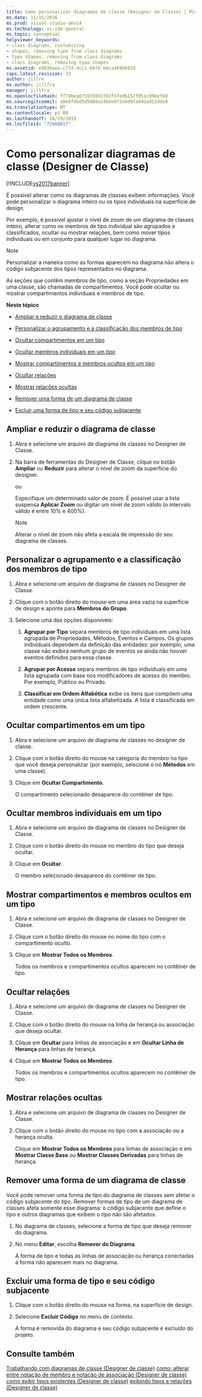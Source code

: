 ```yaml
---
title: Como personalizar diagramas de classe (Designer de Classe) | Microsoft Docs
ms.date: 11/15/2016
ms.prod: visual-studio-dev14
ms.technology: vs-ide-general
ms.topic: conceptual
helpviewer_keywords:
- class diagrams, customizing
- shapes, removing type from class diagrams
- type shapes, removing from class diagrams
- class diagrams, removing type shapes
ms.assetid: e9030aea-c77d-4cc1-b8f6-b6ca469b692d
caps.latest.revision: 33
author: jillre
ms.author: jillfra
manager: jillfra
ms.openlocfilehash: ff78bea6759359d3703f5fed6157f051c89befb0
ms.sourcegitcommit: a8e8f4bd5d508da34bbe9f2d4d9fa94da0539de0
ms.translationtype: MT
ms.contentlocale: pt-BR
ms.lasthandoff: 10/19/2019
ms.locfileid: "72668017"
---
```

# <a name="how-to-customize-class-diagrams-class-designer"></a>Como personalizar diagramas de classe (Designer de Classe)
[!INCLUDE[vs2017banner](../includes/vs2017banner.md)]

É possível alterar como os diagramas de classes exibem informações. Você pode personalizar o diagrama inteiro ou os tipos individuais na superfície de design.

 Por exemplo, é possível ajustar o nível de zoom de um diagrama de classes inteiro, alterar como os membros de tipo individual são agrupados e classificados, ocultar ou mostrar relações, bem como mover tipos individuais ou em conjunto para qualquer lugar no diagrama.

> [!NOTE]
> Personalizar a maneira como as formas aparecem no diagrama não altera o código subjacente dos tipos representados no diagrama.

 As seções que contêm membros de tipo, como a seção Propriedades em uma classe, são chamadas de compartimentos. Você pode ocultar ou mostrar compartimentos individuais e membros de tipo.

 **Neste tópico**

- [Ampliar e reduzir o diagrama de classe](../ide/how-to-customize-class-diagrams-class-designer.md#ZoomInOut)

- [Personalizar o agrupamento e a classificação dos membros de tipo](../ide/how-to-customize-class-diagrams-class-designer.md#CustomizeGroupingSorting)

- [Ocultar compartimentos em um tipo](../ide/how-to-customize-class-diagrams-class-designer.md#HideCompartments)

- [Ocultar membros individuais em um tipo](../ide/how-to-customize-class-diagrams-class-designer.md#HideMembers)

- [Mostrar compartimentos e membros ocultos em um tipo](../ide/how-to-customize-class-diagrams-class-designer.md#DisplayHiddenCompartmentsAndMemberrs)

- [Ocultar relações](../ide/how-to-customize-class-diagrams-class-designer.md#HideAssociationAndInheritance)

- [Mostrar relações ocultas](../ide/how-to-customize-class-diagrams-class-designer.md#DisplayAssociationAndInheritance)

- [Remover uma forma de um diagrama de classe](../ide/how-to-customize-class-diagrams-class-designer.md#RemoveCodeAndShape)

- [Excluir uma forma de tipo e seu código subjacente](../ide/how-to-customize-class-diagrams-class-designer.md#DeleteTypeShapeAndCode)

## <a name="ZoomInOut"></a> Ampliar e reduzir o diagrama de classe

1. Abra e selecione um arquivo de diagrama de classes no Designer de Classe.

2. Na barra de ferramentas do Designer de Classe, clique no botão **Ampliar** ou **Reduzir** para alterar o nível de zoom da superfície do designer.

     ou

     Especifique um determinado valor de zoom. É possível usar a lista suspensa **Aplicar Zoom** ou digitar um nível de zoom válido (o intervalo válido é entre 10% e 400%).

    > [!NOTE]
    > Alterar o nível de zoom não afeta a escala de impressão do seu diagrama de classes.

## <a name="CustomizeGroupingSorting"></a> Personalizar o agrupamento e a classificação dos membros de tipo

1. Abra e selecione um arquivo de diagrama de classes no Designer de Classe.

2. Clique com o botão direito do mouse em uma área vazia na superfície de design e aponte para **Membros do Grupo**.

3. Selecione uma das opções disponíveis:

    1. **Agrupar por Tipo** separa membros de tipo individuais em uma lista agrupada de Propriedades, Métodos, Eventos e Campos. Os grupos individuais dependem da definição das entidades: por exemplo, uma classe não exibirá nenhum grupo de eventos se ainda não houver eventos definidos para essa classe.

    2. **Agrupar por Acesso** separa membros de tipo individuais em uma lista agrupada com base nos modificadores de acesso do membro. Por exemplo, Público ou Privado.

    3. **Classificar em Ordem Alfabética** exibe os itens que compõem uma entidade como uma única lista alfabetizada. A lista é classificada em ordem crescente.

## <a name="HideCompartments"></a> Ocultar compartimentos em um tipo

1. Abra e selecione um arquivo de diagrama de classes no designer de classe.

2. Clique com o botão direito do mouse na categoria do membro no tipo que você deseja personalizar (por exemplo, selecione o nó **Métodos** em uma classe).

3. Clique em **Ocultar Compartimento**.

     O compartimento selecionado desaparece do contêiner de tipo.

## <a name="HideMembers"></a> Ocultar membros individuais em um tipo

1. Abra e selecione um arquivo de diagrama de classes no Designer de Classe.

2. Clique com o botão direito do mouse no membro do tipo que deseja ocultar.

3. Clique em **Ocultar**.

     O membro selecionado desaparece do contêiner de tipo.

## <a name="DisplayHiddenCompartmentsAndMemberrs"></a> Mostrar compartimentos e membros ocultos em um tipo

1. Abra e selecione um arquivo de diagrama de classes no Designer de Classe.

2. Clique com o botão direito do mouse no nome do tipo com o compartimento oculto.

3. Clique em **Mostrar Todos os Membros**.

     Todos os membros e compartimentos ocultos aparecem no contêiner de tipo.

## <a name="HideAssociationAndInheritance"></a> Ocultar relações

1. Abra e selecione um arquivo de diagrama de classes no Designer de Classe.

2. Clique com o botão direito do mouse na linha de herança ou associação que deseja ocultar.

3. Clique em **Ocultar** para linhas de associação e em **Ocultar Linha de Herança** para linhas de herança.

4. Clique em **Mostrar Todos os Membros**.

     Todos os membros e compartimentos ocultos aparecem no contêiner de tipo.

## <a name="DisplayAssociationAndInheritance"></a> Mostrar relações ocultas

1. Abra e selecione um arquivo de diagrama de classes no Designer de Classe.

2. Clique com o botão direito do mouse no tipo com a associação ou a herança oculta.

   Clique em **Mostrar Todos os Membros** para linhas de associação e em **Mostrar Classe Base** ou **Mostrar Classes Derivadas** para linhas de herança.

## <a name="RemoveCodeAndShape"></a> Remover uma forma de um diagrama de classe
 Você pode remover uma forma de tipo do diagrama de classes sem afetar o código subjacente do tipo. Remover formas de tipo de um diagrama de classes afeta somente esse diagrama: o código subjacente que define o tipo e outros diagramas que exibem o tipo não são afetados.

1. No diagrama de classes, selecione a forma de tipo que deseja remover do diagrama.

2. No menu **Editar**, escolha **Remover do Diagrama**.

     A forma de tipo e todas as linhas de associação ou herança conectadas à forma não aparecem mais no diagrama.

## <a name="DeleteTypeShapeAndCode"></a> Excluir uma forma de tipo e seu código subjacente

1. Clique com o botão direito do mouse na forma, na superfície de design.

2. Selecione **Excluir Código** no menu de contexto.

     A forma é removida do diagrama e seu código subjacente é excluído do projeto.

## <a name="see-also"></a>Consulte também
 [Trabalhando com diagramas de classe (Designer de classe)](../ide/working-with-class-diagrams-class-designer.md) [como: alterar entre notação de membro e notação de associação (Designer de classe)](../ide/how-to-change-between-member-notation-and-association-notation-class-designer.md) [como exibir tipos existentes (Designer de classe)](../ide/how-to-view-existing-types-class-designer.md) [exibindo tipos e relações (Designer de classe) ](../ide/viewing-types-and-relationships-class-designer.md)
